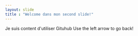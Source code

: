 ```yaml
---
layout: slide
title : "Welcome dans mon second slide!"
---
```

Je suis content d'utiliser Gituhub
Use the left arrow to go back!
